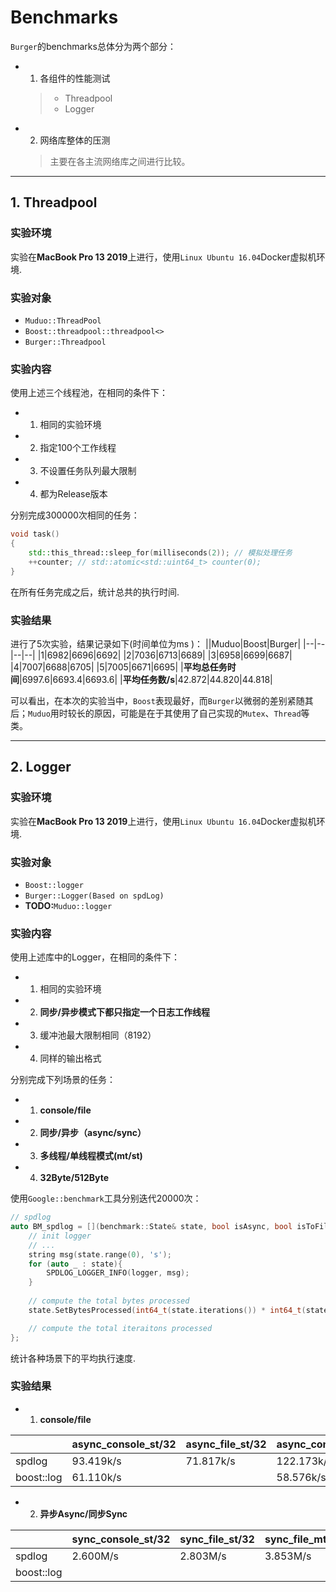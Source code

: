 # Benchmarks
`Burger`的benchmarks总体分为两个部分：
* 1. 各组件的性能测试
    > * Threadpool
    > * Logger
* 2. 网络库整体的压测
    > 主要在各主流网络库之间进行比较。

---
## 1. Threadpool
### 实验环境
实验在**MacBook Pro 13 2019**上进行，使用`Linux Ubuntu 16.04`Docker虚拟机环境.

### 实验对象
* `Muduo::ThreadPool`
* `Boost::threadpool::threadpool<>`
* `Burger::Threadpool`

### 实验内容
使用上述三个线程池，在相同的条件下：
* 1. 相同的实验环境
* 2. 指定$100$个工作线程
* 3. 不设置任务队列最大限制
* 4. 都为Release版本

分别完成$300000$次相同的任务：
```cpp
void task()
{
    std::this_thread::sleep_for(milliseconds(2)); // 模拟处理任务
    ++counter; // std::atomic<std::uint64_t> counter(0);
}
```
在所有任务完成之后，统计总共的执行时间.

### 实验结果
进行了5次实验，结果记录如下(时间单位为ms )：
||Muduo|Boost|Burger|
|--|--|--|--|
|1|6982|6696|6692|
|2|7036|6713|6689|
|3|6958|6699|6687|
|4|7007|6688|6705|
|5|7005|6671|6695|
|**平均总任务时间**|6997.6|6693.4|6693.6|
|**平均任务数/s**|42.872|44.820|44.818|


可以看出，在本次的实验当中，`Boost`表现最好，而`Burger`以微弱的差别紧随其后；`Muduo`用时较长的原因，可能是在于其使用了自己实现的`Mutex`、`Thread`等类。

---

## 2. Logger
### 实验环境
实验在**MacBook Pro 13 2019**上进行，使用`Linux Ubuntu 16.04`Docker虚拟机环境.

### 实验对象
* `Boost::logger`
* `Burger::Logger(Based on spdLog)`
* **TODO:**`Muduo::logger`

### 实验内容
使用上述库中的Logger，在相同的条件下：
* 1. 相同的实验环境
* 2. **同步/异步模式下都只指定一个日志工作线程**
* 3. 缓冲池最大限制相同（8192）
* 4. 同样的输出格式

分别完成下列场景的任务：
* 1. **console/file**
* 2. **同步/异步（async/sync）**
* 3. **多线程/单线程模式(mt/st)**
* 4. **32Byte/512Byte**

使用`Google::benchmark`工具分别迭代$20000$次：
```cpp
// spdlog
auto BM_spdlog = [](benchmark::State& state, bool isAsync, bool isToFile, bool isMultiThread = false)-> void {
    // init logger
    // ...
    string msg(state.range(0), 's');
    for (auto _ : state){
        SPDLOG_LOGGER_INFO(logger, msg);
    }
    
    // compute the total bytes processed
    state.SetBytesProcessed(int64_t(state.iterations()) * int64_t(state.range(0)));

    // compute the total iteraitons processed
};
```
统计各种场景下的平均执行速度.

### 实验结果

* 1. **console/file**

||async_console_st/32|async_file_st/32|async_console_st/512|async_file_st/512|
|--|--|--|--|--|
|spdlog|93.419k/s|71.817k/s|122.173k/s|87.116k/s|
|boost::log|61.110k/s||58.576k/s||


* 2. **异步Async/同步Sync**

||sync_console_st/32|sync_file_st/32|sync_file_mt/32|
|--|--|--|--|
|spdlog|2.600M/s|2.803M/s|3.853M/s|
|boost::log||||

